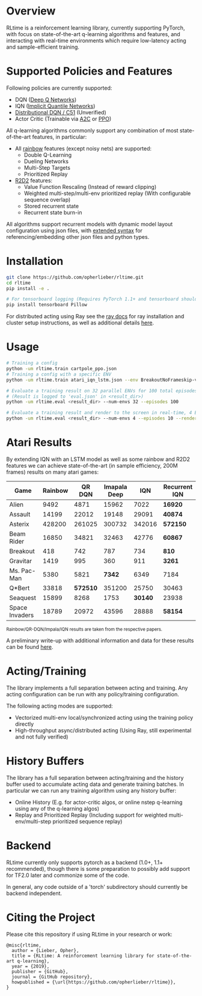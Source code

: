 # Overview
RLtime is a reinforcement learning library, currently supporting PyTorch, with focus on state-of-the-art q-learning algorithms and features, and interacting with real-time environments which require low-latency acting and sample-efficient training.


# Supported Policies and Features
Following policies are currently supported:
- DQN ([Deep Q Networks](https://arxiv.org/abs/1312.5602))
- IQN ([Implicit Quantile Networks](https://arxiv.org/abs/1806.06923))
- [Distributional DQN / C51](https://arxiv.org/abs/1707.06887) (Unverified)
- Actor Critic (Trainable via [A2C](https://arxiv.org/abs/1602.01783) or [PPO](https://arxiv.org/abs/1707.06347))

All q-learning algorithms commonly support any combination of most state-of-the-art
features, in particular:
- All [rainbow](https://arxiv.org/abs/1710.02298) features (except noisy nets) are supported:
    - Double Q-Learning
    - Dueling Networks
    - Multi-Step Targets
    - Prioritized Replay
- [R2D2](https://openreview.net/pdf?id=r1lyTjAqYX) features:
    - Value Function Rescaling (Instead of reward clipping)
    - Weighted multi-step/multi-env prioritized replay (With configurable sequence overlap)
    - Stored recurrent state
    - Recurrent state burn-in

All algorithms support recurrent models with dynamic model layout configuration using json files, with [extended syntax](https://github.com/opherlieber/rltime/blob/master/docs/json_syntax.md) for referencing/embedding other json files and python types.

# Installation
```bash
git clone https://github.com/opherlieber/rltime.git
cd rltime
pip install -e .

# For tensorboard logging (Requires PyTorch 1.1+ and tensorboard should be at least version 1.14)
pip install tensorboard Pillow
```
For distributed acting using Ray see the [ray docs](https://ray.readthedocs.io/en/latest/installation.html) for ray installation and cluster setup instructions, as well as additional details [here](https://github.com/opherlieber/rltime/blob/master/docs/distributed_acting.md).



# Usage
```bash
# Training a config
python -um rltime.train cartpole_ppo.json
# Training a config with a specific ENV
python -um rltime.train atari_iqn_lstm.json --env BreakoutNoFrameskip-v4

# Evaluate a training result on 32 parallel ENVs for 100 total episodes
# (Result is logged to 'eval.json' in <result_dir>)
python -um rltime.eval <result_dir> --num-envs 32 --episodes 100

# Evaluate a training result and render to the screen in real-time, 4 ENVs tiled
python -um rltime.eval <result_dir> --num-envs 4 --episodes 10 --render
```

# Atari Results
By extending IQN with an LSTM model as well as some rainbow and R2D2 features
we can achieve state-of-the-art (in sample efficiency, 200M frames) results on
many atari games:

|Game|Rainbow|QR DQN|Imapala Deep|IQN|Recurrent IQN|
|----|----|----|----|----|----|
|Alien|9492|4871|15962|7022|**16920**|
|Assault|14199|22012|19148|29091|**40874**|
|Asterix|428200|261025|300732|342016|**572150**|
|Beam Rider|16850|34821|32463|42776|**60867**|
|Breakout|418|742|787|734|**810**|
|Gravitar|1419|995|360|911|**3261**|
|Ms. Pac-Man|5380|5821|**7342**|6349|7184|
|Q*Bert|33818|**572510**|351200|25750|30463|
|Seaquest|15899|8268|1753|**30140**|23938|
|Space Invaders|18789|20972|43596|28888|**58154**|


<sup>Rainbow/QR-DQN/Impala/IQN results are taken from the respective papers.</sup>

A preliminary write-up with additional information and data for these results can be found [here](https://github.com/opherlieber/rltime/blob/master/docs/atari_iqn_lstm.md).

# Acting/Training
The library implements a full separation between acting and training. Any
acting configuration can be run with any policy/training configuration.

The following acting modes are supported:
- Vectorized multi-env local/synchronized acting using the training policy directly
- High-throughput async/distributed acting (Using Ray, still experimental and not fully verified)

# History Buffers
The library has a full separation between acting/training and the history buffer used to accumulate acting data and generate training batches. In particular we can run any training algorithm using any history buffer:
- Online History (E.g. for actor-critic algos, or online nstep q-learning using any of the q-learning algos)
- Replay and Prioritized Replay (Including support for weighted multi-env/multi-step prioritized sequence replay)

# Backend
RLtime currently only supports pytorch as a backend (1.0+, 1.1+ recommended), though there is some preparation to possibly add support for TF2.0 later and commonize some of the code.

In general, any code outside of a 'torch' subdirectory should currently be backend independent.

# Citing the Project
Please cite this repository if using RLtime in your research or work:

```
@misc{rltime,
  author = {Lieber, Opher},
  title = {RLtime: A reinforcement learning library for state-of-the-art q-learning},
  year = {2019},
  publisher = {GitHub},
  journal = {GitHub repository},
  howpublished = {\url{https://github.com/opherlieber/rltime}},
}
```